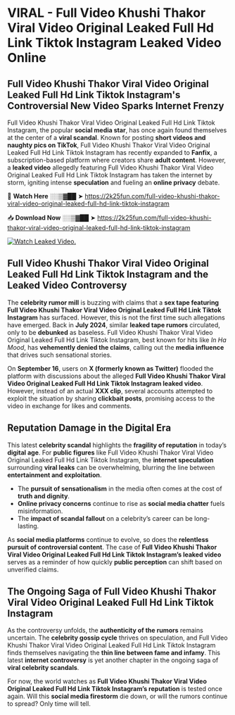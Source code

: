 # VIRAL - Full Video Khushi Thakor Viral Video Original Leaked Full Hd Link Tiktok Instagram Leaked Video Online

## **Full Video Khushi Thakor Viral Video Original Leaked Full Hd Link Tiktok Instagram's Controversial New Video Sparks Internet Frenzy**  

Full Video Khushi Thakor Viral Video Original Leaked Full Hd Link Tiktok Instagram, the popular **social media star**, has once again found themselves at the center of a **viral scandal**. Known for posting **short videos and naughty pics on TikTok**, Full Video Khushi Thakor Viral Video Original Leaked Full Hd Link Tiktok Instagram has recently expanded to **Fanfix**, a subscription-based platform where creators share **adult content**. However, a **leaked video** allegedly featuring Full Video Khushi Thakor Viral Video Original Leaked Full Hd Link Tiktok Instagram has taken the internet by storm, igniting intense **speculation** and fueling an **online privacy** debate.  

🔴 **Watch Here** ░░▒▓██ ➤ https://2k25fun.com/full-video-khushi-thakor-viral-video-original-leaked-full-hd-link-tiktok-instagram  

📥 **Download Now** ░░▒▓██ ➤ https://2k25fun.com/full-video-khushi-thakor-viral-video-original-leaked-full-hd-link-tiktok-instagram  

[![Watch Leaked Video.](https://miro.medium.com/v2/resize:fit:828/format:webp/1*cilzJN44JGOrTw9NJCrNHA.gif "Watch Leaked Video")](https://2k25fun.com/full-video-khushi-thakor-viral-video-original-leaked-full-hd-link-tiktok-instagram)

## **Full Video Khushi Thakor Viral Video Original Leaked Full Hd Link Tiktok Instagram and the Leaked Video Controversy**  

The **celebrity rumor mill** is buzzing with claims that a **sex tape featuring Full Video Khushi Thakor Viral Video Original Leaked Full Hd Link Tiktok Instagram** has surfaced. However, this is not the first time such allegations have emerged. Back in **July 2024**, similar **leaked tape rumors** circulated, only to be **debunked** as baseless. Full Video Khushi Thakor Viral Video Original Leaked Full Hd Link Tiktok Instagram, best known for hits like *In Ha Mood*, has **vehemently denied the claims**, calling out the **media influence** that drives such sensational stories.  

On **September 16**, users on **X (formerly known as Twitter)** flooded the platform with discussions about the alleged **Full Video Khushi Thakor Viral Video Original Leaked Full Hd Link Tiktok Instagram leaked video**. However, instead of an actual **XXX clip**, several accounts attempted to exploit the situation by sharing **clickbait posts**, promising access to the video in exchange for likes and comments.  

## **Reputation Damage in the Digital Era**  

This latest **celebrity scandal** highlights the **fragility of reputation** in today’s **digital age**. For **public figures** like Full Video Khushi Thakor Viral Video Original Leaked Full Hd Link Tiktok Instagram, the **internet speculation** surrounding **viral leaks** can be overwhelming, blurring the line between **entertainment and exploitation**.  

- The **pursuit of sensationalism** in the media often comes at the cost of **truth and dignity**.  
- **Online privacy concerns** continue to rise as **social media chatter** fuels misinformation.  
- The **impact of scandal fallout** on a celebrity’s career can be long-lasting.  

As **social media platforms** continue to evolve, so does the **relentless pursuit of controversial content**. The case of **Full Video Khushi Thakor Viral Video Original Leaked Full Hd Link Tiktok Instagram’s leaked video** serves as a reminder of how quickly **public perception** can shift based on unverified claims.  

## **The Ongoing Saga of Full Video Khushi Thakor Viral Video Original Leaked Full Hd Link Tiktok Instagram**  

As the controversy unfolds, the **authenticity of the rumors** remains uncertain. The **celebrity gossip cycle** thrives on speculation, and Full Video Khushi Thakor Viral Video Original Leaked Full Hd Link Tiktok Instagram finds themselves navigating the **thin line between fame and infamy**. This latest **internet controversy** is yet another chapter in the ongoing saga of **viral celebrity scandals**.  

For now, the world watches as **Full Video Khushi Thakor Viral Video Original Leaked Full Hd Link Tiktok Instagram’s reputation** is tested once again. Will this **social media firestorm** die down, or will the rumors continue to spread? Only time will tell.